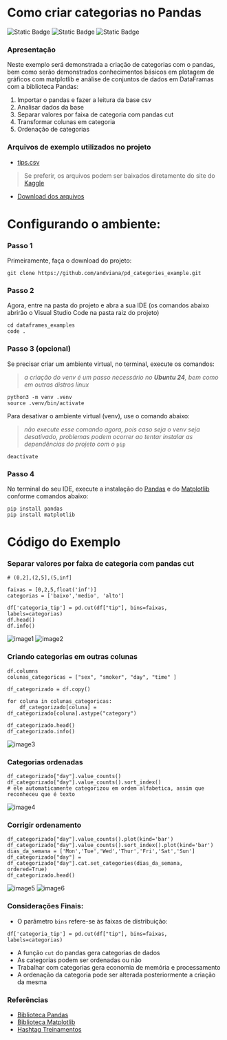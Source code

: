 # Como criar categorias no Pandas
![Static Badge](https://img.shields.io/badge/python--green)
![Static Badge](https://img.shields.io/badge/jupyter--green)
![Static Badge](https://img.shields.io/badge/vscode--green)


### Apresentação
Neste exemplo será demonstrada a criação de categorias com o pandas, bem como serão demonstrados conhecimentos básicos em plotagem de gráficos com matplotlib e análise de conjuntos de dados em DataFramas com a biblioteca Pandas:

1. Importar o pandas e fazer a leitura da base csv
2. Analisar dados da base
3. Separar valores por faixa de categoria com pandas cut
4. Transformar colunas em categoria
5. Ordenação de categorias


### Arquivos de exemplo utilizados no projeto
- [tips.csv](tips.csv)

> Se preferir, os arquivos podem ser baixados diretamente do site do [Kaggle](https://www.kaggle.com/datasets/jsphyg/tipping)

- [Download dos arquivos](https://www.kaggle.com/datasets/jsphyg/tipping)


# Configurando o ambiente:

### Passo 1
Primeiramente, faça o download do projeto:
```
git clone https://github.com/andviana/pd_categories_example.git
```

### Passo 2
Agora, entre na pasta do projeto e abra a sua IDE (os comandos abaixo abrirão o Visual Studio Code na pasta raiz do projeto)
```
cd dataframes_examples
code .
```

### Passo 3 (opcional)
Se precisar criar um ambiente virtual, no terminal, execute os comandos:
> *a criação do venv é um passo necessário no **Ubuntu 24**, bem como em outras distros linux*
```
python3 -m venv .venv
source .venv/bin/activate
```
Para desativar o ambiente virtual (venv), use o comando abaixo:
> *não execute esse comando agora, pois caso seja o venv seja desativado, problemas podem ocorrer ao tentar instalar as dependências do projeto com o* ```pip```
```
deactivate
```

### Passo 4
No terminal do seu IDE, execute a instalação do [Pandas](https://pandas.pydata.org/docs/user_guide/index.html) e do [Matplotlib](https://matplotlib.org/) conforme comandos abaixo:
```
pip install pandas
pip install matplotlib
```

# Código do Exemplo

### Separar valores por faixa de categoria com pandas cut
```
# (0,2],(2,5],(5,inf]

faixas = [0,2,5,float('inf')]
categorias = ['baixo','medio', 'alto']

df['categoria_tip'] = pd.cut(df["tip"], bins=faixas, labels=categorias)
df.head()
df.info()
```
![image1](images/eg1.png)
![image2](images/eg2.png)


### Criando categorias em outras colunas
```
df.columns
colunas_categoricas = ["sex", "smoker", "day", "time" ]

df_categorizado = df.copy()

for coluna in colunas_categoricas:
    df_categorizado[coluna] = df_categorizado[coluna].astype("category")

df_categorizado.head()
df_categorizado.info()
```
![image3](images/eg3.png)


### Categorias ordenadas
```
df_categorizado["day"].value_counts()
df_categorizado["day"].value_counts().sort_index()
# ele automaticamente categorizou em ordem alfabetica, assim que reconheceu que é texto
```
![image4](images/eg4.png)



### Corrigir ordenamento
```
df_categorizado["day"].value_counts().plot(kind='bar')
df_categorizado["day"].value_counts().sort_index().plot(kind='bar')
dias_da_semana = ['Mon','Tue','Wed','Thur','Fri','Sat','Sun']
df_categorizado["day"] = df_categorizado["day"].cat.set_categories(dias_da_semana, ordered=True)
df_categorizado.head()
```
![image5](images/eg5.png)
![image6](images/eg6.png)

### Considerações Finais: 
- O parâmetro ```bins``` refere-se às faixas de distribuição:
```
df['categoria_tip'] = pd.cut(df["tip"], bins=faixas, labels=categorias)
```
- A função ```cut``` do pandas gera categorias de dados
- As categorias podem ser ordenadas ou não
- Trabalhar com categorias gera economia de memória e processamento
- A ordenação da categoria pode ser alterada posteriormente a criação da mesma


### Referências
- [Biblioteca Pandas](https://pandas.pydata.org/docs/user_guide/index.html) 
- [Biblioteca Matplotlib](https://matplotlib.org/)
- [Hashtag Treinamentos](https://www.youtube.com/watch?v=yjCtRmc4D7Q)


